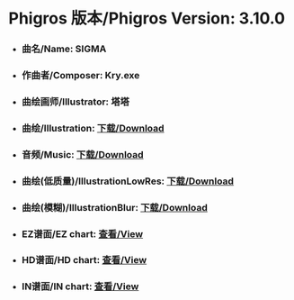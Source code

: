 
# Phigros 版本/Phigros Version:  3.10.0

- ### __曲名/Name:  SIGMA__

- ### __作曲者/Composer:  Kry.exe__

- ### __曲绘画师/Illustrator:  塔塔__

- ### __曲绘/Illustration:  [下载/Download](https://github.com/Po6647A/PAR/releases/download/3.10.0/1109.png)__

- ### __音频/Music:  [下载/Download](https://github.com/Po6647A/PAR/releases/download/3.10.0/1779.ogg)__

- ### __曲绘(低质量)/IllustrationLowRes:  [下载/Download](https://github.com/Po6647A/PAR/releases/download/3.10.0/1601.png)__

- ### __曲绘(模糊)/IllustrationBlur:  [下载/Download](https://github.com/Po6647A/PAR/releases/download/3.10.0/1355.png)__


- ### __EZ谱面/EZ chart:  [查看/View](./EZ.json/index.html)__

- ### __HD谱面/HD chart:  [查看/View](./HD.json/index.html)__

- ### __IN谱面/IN chart:  [查看/View](./IN.json/index.html)__
